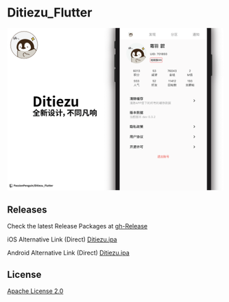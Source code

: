 # Ditiezu_Flutter

![Banner](./.gh-res/Banner.png)

## Releases

Check the latest Release Packages at [gh-Release](https://github.com/PassionPenguin/Ditiezu_Flutter/releases/latest)

iOS Alternative Link (Direct) [Ditiezu.ipa](https://passionpenguin.coding.net/api/share/download/2b799220-cc44-41ca-9381-960ccc1dcfde)

Android Alternative Link (Direct) [Ditiezu.ipa](https://passionpenguin.coding.net/api/share/download/3f5481e8-b39a-4266-8fa7-71dfc2902faa)

## License

[Apache License 2.0](https://github.com/PassionPenguin/Ditiezu_Flutter/blob/master/LICENSE)
